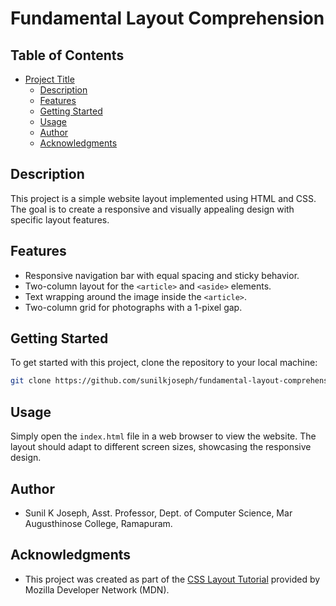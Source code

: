 # Fundamental Layout Comprehension

## Table of Contents

- [Project Title](#fundamental-layout-comprehension)
  - [Description](#description)
  - [Features](#features)
  - [Getting Started](#getting-started)
  - [Usage](#usage)
  - [Author](#author)
  - [Acknowledgments](#acknowledgments)

## Description

This project is a simple website layout implemented using HTML and CSS. The goal is to create a responsive and visually appealing design with specific layout features.


## Features

- Responsive navigation bar with equal spacing and sticky behavior.
- Two-column layout for the `<article>` and `<aside>` elements.
- Text wrapping around the image inside the `<article>`.
- Two-column grid for photographs with a 1-pixel gap.

## Getting Started

To get started with this project, clone the repository to your local machine:

```bash
git clone https://github.com/sunilkjoseph/fundamental-layout-comprehension.git 
```

## Usage

Simply open the `index.html` file in a web browser to view the website. The layout should adapt to different screen sizes, showcasing the responsive design.

## Author

- Sunil K Joseph, Asst. Professor, Dept. of Computer Science, Mar Augusthinose College, Ramapuram.

## Acknowledgments

- This project was created as part of the [CSS Layout Tutorial](https://developer.mozilla.org/en-US/docs/Learn/CSS/CSS_layout/Fundamental_Layout_Comprehension) provided by Mozilla Developer Network (MDN).

